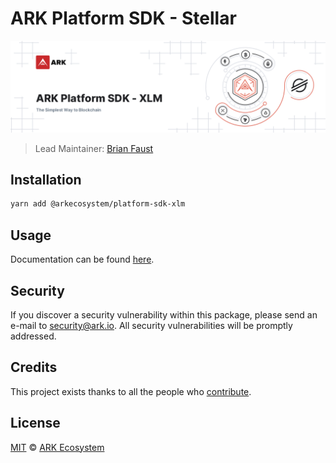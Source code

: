 # ARK Platform SDK - Stellar

<p align="center">
    <img src="https://raw.githubusercontent.com/ArkEcosystem/platform-sdk/master/packages/platform-sdk-xlm/banner.png" />
</p>

> Lead Maintainer: [Brian Faust](https://github.com/faustbrian)

## Installation

```bash
yarn add @arkecosystem/platform-sdk-xlm
```

## Usage

Documentation can be found [here](https://ark.dev/docs/platform-sdk/coins/xlm).

## Security

If you discover a security vulnerability within this package, please send an e-mail to security@ark.io. All security vulnerabilities will be promptly addressed.

## Credits

This project exists thanks to all the people who [contribute](../../contributors).

## License

[MIT](LICENSE) © [ARK Ecosystem](https://ark.io)
